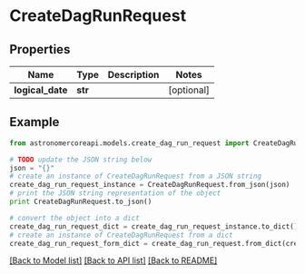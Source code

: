 # CreateDagRunRequest


## Properties
Name | Type | Description | Notes
------------ | ------------- | ------------- | -------------
**logical_date** | **str** |  | [optional] 

## Example

```python
from astronomercoreapi.models.create_dag_run_request import CreateDagRunRequest

# TODO update the JSON string below
json = "{}"
# create an instance of CreateDagRunRequest from a JSON string
create_dag_run_request_instance = CreateDagRunRequest.from_json(json)
# print the JSON string representation of the object
print CreateDagRunRequest.to_json()

# convert the object into a dict
create_dag_run_request_dict = create_dag_run_request_instance.to_dict()
# create an instance of CreateDagRunRequest from a dict
create_dag_run_request_form_dict = create_dag_run_request.from_dict(create_dag_run_request_dict)
```
[[Back to Model list]](../README.md#documentation-for-models) [[Back to API list]](../README.md#documentation-for-api-endpoints) [[Back to README]](../README.md)


